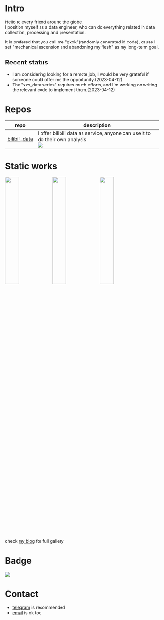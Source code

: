 # Intro
Hello to every friend around the globe.   
I position myself as a data engineer, who can do everything related in data collection, processing and presentation.

It is prefered that you call me "gkxk"(randomly generated id code), cause I set "mechanical ascension and abandoning my flesh" as my long-term goal.

## Recent status
- I am considering looking for a remote job, I would be very grateful if someone could offer me the opportunity.(2023-04-12)
- The "xxx_data series" requires much efforts, and I'm working on writing the relevant code to implement them.(2023-04-12)
<!-- - I am planning to build up my [3d version blog](https://github.com/gkxk/3d), to complement the [2d version](https://gkxk.github.io).(2023-04-12) -->


# Repos
| repo                                                                     | description                                                                  |
| ------------------------------------------------------------------------ | ---------------------------------------------------------------------------- |
| [bilibili_data](https://github.com/gkxk/bilibili_data) | I offer bilibili data as service, anyone can use it to do their own analysis<br>![](https://img.shields.io/github/stars/gkxk/bilibili_data?style=flat-square&labelColor=343b41) |


# Static works
<img src="https://www.geckoboard.com/uploads/Sales-YTD-dashboard-example-1efebb.png" width="30%"></img> <img src="https://flowingdata.com/wp-content/uploads/2022/09/data-design.png" width="30%"></img> <img src="https://www.splunk.com/content/dam/splunk-blogs/images/en_us/2021/04/dash_ga_healthcare.jpg" width="30%"></img>

check [my blog](https://gkxk.github.io/2023/04/19/public/analysis%20gallery) for full gallery

# Badge
[![](https://github-readme-stats.vercel.app/api?username=gkxk&count_private=true&theme=city_lights&bg_color=333333&title_color=00a4db&text_color=cccccc&border_color=cccccc)](https://github.com/gkxk)
<!-- [![](https://www.codewars.com/users/sxlgkxk/badges/large)](https://www.codewars.com/users/sxlgkxk) -->

# Contact
- [telegram](https://t.me/sxlgkxk) is recommended
- [email](mailto:sxlgkxk@gmail.com) is ok too


